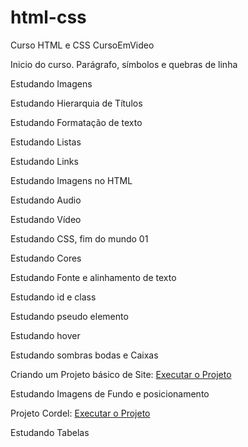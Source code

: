 # html-css

 Curso HTML e CSS CursoEmVideo

Inicio do curso. Parágrafo, símbolos e quebras de linha

Estudando Imagens

Estudando Hierarquia de Títulos

Estudando Formatação de texto

Estudando Listas

Estudando Links

Estudando Imagens no HTML

Estudando Audio

Estudando Vídeo

Estudando CSS, fim do mundo 01

Estudando Cores

Estudando Fonte e alinhamento de texto

Estudando id e class

Estudando pseudo elemento

Estudando hover

Estudando sombras bodas e Caixas

Criando um Projeto básico de Site:
<a href="https://jeffersontavares1.github.io/html-css-cursoemvideo/desafios/desafio10/android.html">Executar o Projeto</a>

Estudando Imagens de Fundo e posicionamento

Projeto Cordel:
<a href="https://jeffersontavares1.github.io/html-css-cursoemvideo/desafios/desafio12/index.html">Executar o Projeto</a>

Estudando Tabelas
